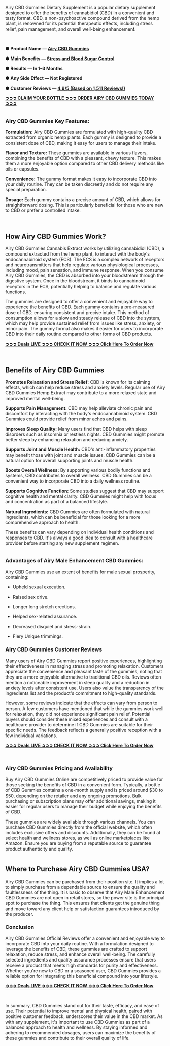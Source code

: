 <p>Airy CBD Gummies Dietary Supplement is a popular dietary supplement designed to offer the benefits of cannabidiol (CBD) in a convenient and tasty format. CBD, a non-psychoactive compound derived from the hemp plant, is renowned for its potential therapeutic effects, including stress relief, pain management, and overall well-being enhancement.</p>
<p>&nbsp;</p>
<p><strong class="ws-bold">● Product Name &mdash;&nbsp;<a class="ws-link" href="https://sales24hour.com/uvir" rel="nofollow">Airy CBD Gummies</a><br /></strong></p>
<p><strong class="ws-bold">● Main Benefits &mdash;&nbsp;<a href="https://sales24hour.com/uvir ">Stress and Blood Sugar Control</a><br /></strong></p>
<p><strong class="ws-bold">● Results &mdash; In 1&ndash;3 Months<br /></strong></p>
<p><strong class="ws-bold">● Any Side Effect &mdash; Not Registered<br /></strong></p>
<p><strong class="ws-bold">● Customer Reviews &mdash;&nbsp;<a class="ws-link" href="https://sales24hour.com/uvir" rel="nofollow">4.9/5 (Based on 1,511 Reviews!)&zwj;</a></strong></p>
<p><a class="ws-link" href="https://sales24hour.com/uvir" rel="nofollow"><strong class="ws-bold">&zwj;➲➲➲ CLAIM YOUR BOTTLE ➲➲➲ ORDER AIRY CBD GUMMIES TODAY ➲➲➲</strong></a></p>
<div class="media-wrapper">
<div class="ws-media-content-container has-image loaded"><picture><source srcset="/ws/external-assets/6bbdc2add01cb6481b5100456b5e2eec.webp" type="image/webp" /><img src="https://schmoiacy-skieus-cieuy.yolasite.com/ws/external-assets/6bbdc2add01cb6481b5100456b5e2eec.jpeg" alt="" /></picture></div>
</div>
<h3><strong class="ws-bold">Airy CBD Gummies Key Features:</strong></h3>
<p><strong class="ws-bold">Formulation:</strong>&nbsp;Airy CBD Gummies are formulated with high-quality CBD extracted from organic hemp plants. Each gummy is designed to provide a consistent dose of CBD, making it easy for users to manage their intake.</p>
<p><strong class="ws-bold">Flavor and Texture:</strong>&nbsp;These gummies are available in various flavors, combining the benefits of CBD with a pleasant, chewy texture. This makes them a more enjoyable option compared to other CBD delivery methods like oils or capsules.</p>
<p><strong class="ws-bold">Convenience:</strong>&nbsp;The gummy format makes it easy to incorporate CBD into your daily routine. They can be taken discreetly and do not require any special preparation.</p>
<p><strong class="ws-bold">Dosage:</strong>&nbsp;Each gummy contains a precise amount of CBD, which allows for straightforward dosing. This is particularly beneficial for those who are new to CBD or prefer a controlled intake.</p>
<p>&nbsp;</p>
<h2><strong class="ws-bold">How Airy CBD Gummies Work?</strong></h2>
<p>Airy CBD Gummies Cannabis Extract works by utilizing cannabidiol (CBD), a compound extracted from the hemp plant, to interact with the body's endocannabinoid system (ECS). The ECS is a complex network of receptors and neurotransmitters that help regulate various physiological processes, including mood, pain sensation, and immune response. When you consume Airy CBD Gummies, the CBD is absorbed into your bloodstream through the digestive system. Once in the bloodstream, it binds to cannabinoid receptors in the ECS, potentially helping to balance and regulate various functions.</p>
<p>The gummies are designed to offer a convenient and enjoyable way to experience the benefits of CBD. Each gummy contains a pre-measured dose of CBD, ensuring consistent and precise intake. This method of consumption allows for a slow and steady release of CBD into the system, which may help provide sustained relief from issues like stress, anxiety, or minor pain. The gummy format also makes it easier for users to incorporate CBD into their daily routine compared to other forms of CBD products.</p>
<p><strong class="ws-bold"><a class="ws-link" href="https://sales24hour.com/uvir" rel="nofollow">➲➲➲ Deals LIVE ➲➲➲ CHECK IT NOW ➲➲➲ Click Here To Order Now</a></strong></p>
<p>&nbsp;</p>
<h2><strong class="ws-bold">Benefits of Airy CBD Gummies</strong></h2>
<p><strong class="ws-bold">Promotes Relaxation and Stress Relief:</strong>&nbsp;CBD is known for its calming effects, which can help reduce stress and anxiety levels. Regular use of Airy CBD Gummies Hemp Extract may contribute to a more relaxed state and improved mental well-being.</p>
<p><strong class="ws-bold">Supports Pain Management:</strong>&nbsp;CBD may help alleviate chronic pain and discomfort by interacting with the body's endocannabinoid system. CBD Gummies could provide relief from minor aches and pains.</p>
<p><strong class="ws-bold">Improves Sleep Quality:</strong>&nbsp;Many users find that CBD helps with sleep disorders such as insomnia or restless nights. CBD Gummies might promote better sleep by enhancing relaxation and reducing anxiety.</p>
<p><strong class="ws-bold">Supports Joint and Muscle Health:</strong>&nbsp;CBD's anti-inflammatory properties may benefit those with joint and muscle issues. CBD Gummies can be a natural option for overall supporting joints and muscle health.</p>
<p><strong class="ws-bold">Boosts Overall Wellness:</strong>&nbsp;By supporting various bodily functions and systems, CBD contributes to overall wellness. CBD Gummies can be a convenient way to incorporate CBD into a daily wellness routine.</p>
<p><strong class="ws-bold">Supports Cognitive Function:</strong>&nbsp;Some studies suggest that CBD may support cognitive health and mental clarity. CBD Gummies might help with focus and concentration as part of a balanced lifestyle.</p>
<p><strong class="ws-bold">Natural Ingredients:</strong>&nbsp;CBD Gummies are often formulated with natural ingredients, which can be beneficial for those looking for a more comprehensive approach to health.</p>
<p>These benefits can vary depending on individual health conditions and responses to CBD. It's always a good idea to consult with a healthcare provider before starting any new supplement regimen.</p>
<div class="media-wrapper">
<div class="ws-media-content-container has-image loaded"><picture><source srcset="/ws/external-assets/1e359f42d7b343ba086609387888e6dc.webp" type="image/webp" /><img src="https://schmoiacy-skieus-cieuy.yolasite.com/ws/external-assets/1e359f42d7b343ba086609387888e6dc.png" alt="" /></picture></div>
</div>
<h3><strong class="ws-bold">Advantages of Airy Male Enhancement CBD Gummies:</strong></h3>
<p>Airy CBD Gummies use an extent of benefits for male sexual prosperity, containing:</p>
<ul>
<li>
<p>Upheld sexual execution.</p>
</li>
<li>
<p>Raised sex drive.</p>
</li>
<li>
<p>Longer long stretch erections.</p>
</li>
<li>
<p>Helped sex-related assurance.</p>
</li>
<li>
<p>Decreased disquiet and stress-strain.</p>
</li>
<li>
<p>Fiery Unique trimmings.</p>
</li>
</ul>
<h3><strong class="ws-bold">Airy CBD Gummies Customer Reviews</strong></h3>
<p>Many users of Airy CBD Gummies report positive experiences, highlighting their effectiveness in managing stress and promoting relaxation. Customers appreciate the convenience and pleasant taste of the gummies, noting that they are a more enjoyable alternative to traditional CBD oils. Reviews often mention a noticeable improvement in sleep quality and a reduction in anxiety levels after consistent use. Users also value the transparency of the ingredients list and the product's commitment to high-quality standards.</p>
<p>However, some reviews indicate that the effects can vary from person to person. A few customers have mentioned that while the gummies work well for relaxation, they did not experience significant pain relief. Potential buyers should consider these mixed experiences and consult with a healthcare provider to determine if CBD Gummies are suitable for their specific needs. The feedback reflects a generally positive reception with a few individual variations.</p>
<p><strong class="ws-bold"><a class="ws-link" href="https://sales24hour.com/uvir" rel="nofollow">➲➲➲ Deals LIVE ➲➲➲ CHECK IT NOW ➲➲➲ Click Here To Order Now</a></strong></p>
<p>&nbsp;</p>
<h3><strong class="ws-bold">Airy CBD Gummies Pricing and Availability</strong></h3>
<p>Buy Airy CBD Gummies Online are competitively priced to provide value for those seeking the benefits of CBD in a convenient form. Typically, a bottle of CBD Gummies contains a one-month supply and is priced around $30 to $50, depending on the retailer and any ongoing promotions. Bulk purchasing or subscription plans may offer additional savings, making it easier for regular users to manage their budget while enjoying the benefits of CBD.</p>
<p>These gummies are widely available through various channels. You can purchase CBD Gummies directly from the official website, which often includes exclusive offers and discounts. Additionally, they can be found at select health and wellness stores, as well as online marketplaces like Amazon. Ensure you are buying from a reputable source to guarantee product authenticity and quality.</p>
<div class="media-wrapper">
<div class="ws-media-content-container has-image loaded"><picture><source srcset="/ws/external-assets/684048bb5bddfc2d4184605d715a5d63.webp" type="image/webp" /><img src="https://schmoiacy-skieus-cieuy.yolasite.com/ws/external-assets/684048bb5bddfc2d4184605d715a5d63.png" alt="" /></picture></div>
</div>
<h2><strong class="ws-bold">Where to Purchase Airy CBD Gummies USA?</strong></h2>
<p>Airy CBD Gummies can be purchased from their position site. It implies a lot to simply purchase from a dependable source to ensure the quality and faultlessness of the thing. It is basic to observe that Airy Male Enhancement CBD Gummies are not open in retail stores, so the power site is the principal spot to purchase the thing. This ensures that clients get the genuine thing and move toward any client help or satisfaction guarantees introduced by the producer.</p>
<h3><strong class="ws-bold">Conclusion</strong></h3>
<p>Airy CBD Gummies Official Reviews offer a convenient and enjoyable way to incorporate CBD into your daily routine. With a formulation designed to leverage the benefits of CBD, these gummies are crafted to support relaxation, reduce stress, and enhance overall well-being. The carefully selected ingredients and quality assurance processes ensure that users receive a product that meets high standards for purity and effectiveness. Whether you're new to CBD or a seasoned user, CBD Gummies provides a reliable option for integrating this beneficial compound into your lifestyle.</p>
<p><strong class="ws-bold"><a class="ws-link" href="https://sales24hour.com/uvir" rel="nofollow">➲➲➲ Deals LIVE ➲➲➲ CHECK IT NOW ➲➲➲ Click Here To Order Now</a></strong></p>
<p>&nbsp;</p>
<p>In summary, CBD Gummies stand out for their taste, efficacy, and ease of use. Their potential to improve mental and physical health, paired with positive customer feedback, underscores their value in the CBD market. As with any supplement, it's important to use CBD Gummies as part of a balanced approach to health and wellness. By staying informed and adhering to recommended dosages, users can maximize the benefits of these gummies and contribute to their overall quality of life.</p>
<p>&nbsp;</p>
<p>&nbsp;</p>
<p>&nbsp;</p>
<p>&nbsp;</p>
<p>&nbsp; &nbsp;</p>
